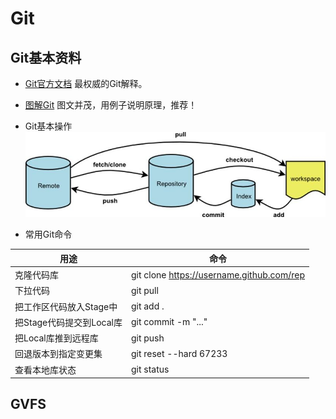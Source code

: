 # Git

## Git基本资料
- [Git官方文档](https://git-scm.com/book/zh/v2)
  最权威的Git解释。

- [图解Git](http://marklodato.github.io/visual-git-guide/index-zh-cn.html)
  图文并茂，用例子说明原理，推荐！

- Git基本操作
![Git基本操作图](../assets/images/git-op.png)

- 常用Git命令

| 用途                     | 命令                                      |
|------------------------| ----------------------------------------- |
| 克隆代码库               | git clone https://username.github.com/rep |
| 下拉代码                 | git pull                                  |
| 把工作区代码放入Stage中  | git add .                                 |
| 把Stage代码提交到Local库 | git commit -m "..."                       |
| 把Local库推到远程库      | git push                                  |
| 回退版本到指定变更集     | git reset --hard 67233                    |
| 查看本地库状态           | git status                                |

## GVFS

